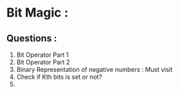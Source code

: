 # Bit Magic : 

## Questions : 

1. Bit Operator Part 1
2. Bit Operator Part 2
3. Binary Representation of negative numbers : Must visit
4. Check if Kth bits is set or not?
5. 